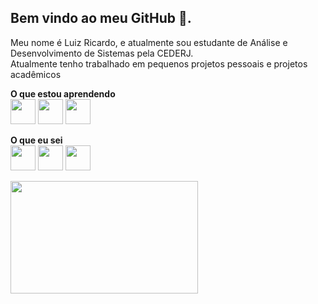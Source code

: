 ## Bem vindo ao meu GitHub 👋.
<p> Meu nome é Luiz Ricardo, e atualmente sou estudante de Análise e Desenvolvimento de Sistemas pela CEDERJ. </br> 
Atualmente tenho trabalhado em pequenos projetos pessoais e projetos acadêmicos </p>


 <b>O que estou aprendendo</b> <br>
 <img src="https://cdn.jsdelivr.net/gh/devicons/devicon/icons/tailwindcss/tailwindcss-plain.svg" width="40" wight="40"/>
 <img src="https://cdn.jsdelivr.net/gh/devicons/devicon/icons/sqlite/sqlite-original.svg" width="40" wight="40"/>
 <img src="https://cdn.jsdelivr.net/gh/devicons/devicon/icons/typescript/typescript-plain.svg" width="40" wight="40"/>

  
  
 <b> O que eu sei </b> <br>
 <img src="https://cdn.jsdelivr.net/gh/devicons/devicon/icons/github/github-original.svg" width="40" wight="40"/>
 <img src="https://cdn.jsdelivr.net/gh/devicons/devicon/icons/linux/linux-original.svg" width="40" wight="40"/>
 <img src="https://cdn.jsdelivr.net/gh/devicons/devicon/icons/javascript/javascript-plain.svg" width="40" wight="40"/>


<div>
<a href="https://github.com/Luizrdsx">
<img height="180em" src="https://github-readme-stats.vercel.app/api/top-langs/?username=Luizrdsx&layout=compact&langs_count=7&theme=tokyonight" width="300"/>
</div>
